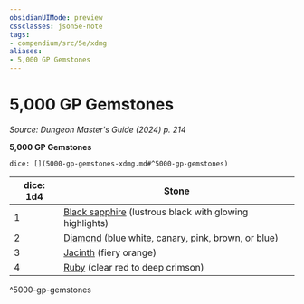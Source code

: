 ```yaml
---
obsidianUIMode: preview
cssclasses: json5e-note
tags:
- compendium/src/5e/xdmg
aliases:
- 5,000 GP Gemstones
---
```

# 5,000 GP Gemstones
*Source: Dungeon Master's Guide (2024) p. 214* 

**5,000 GP Gemstones**

`dice: [](5000-gp-gemstones-xdmg.md#^5000-gp-gemstones)`

| dice: 1d4 | Stone |
|-----------|-------|
| 1 | [Black sapphire](/3-Mechanics/CLI/items/black-sapphire-xdmg.md) (lustrous black with glowing highlights) |
| 2 | [Diamond](/3-Mechanics/CLI/items/diamond-xdmg.md) (blue white, canary, pink, brown, or blue) |
| 3 | [Jacinth](/3-Mechanics/CLI/items/jacinth-xdmg.md) (fiery orange) |
| 4 | [Ruby](/3-Mechanics/CLI/items/ruby-xdmg.md) (clear red to deep crimson) |
^5000-gp-gemstones